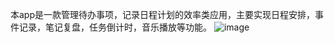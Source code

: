 本app是一款管理待办事项，记录日程计划的效率类应用，主要实现日程安排，事件记录，笔记复盘，任务倒计时，音乐播放等功能。
![image](https://github.com/user-attachments/assets/84cf5388-2195-40f6-84bf-e6ddfdbe8a90)

